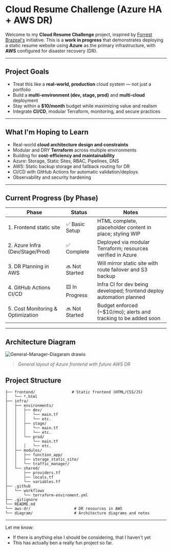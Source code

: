 # Cloud Resume Challenge (Azure HA + AWS DR) 

Welcome to my **Cloud Resume Challenge** project, inspired by [Forrest Brazeal's](https://cloudresumechallenge.dev/) initiative. This is a **work in progress** that demonstrates deploying a static resume website using **Azure** as the primary infrastructure, with **AWS** configured for disaster recovery (DR).

---

## Project Goals

- Treat this like a **real-world, production** cloud system — not just a portfolio
- Build a **multi-environment (dev, stage, prod)** and **multi-cloud** deployment
- Stay within a **$10/month** budget while maximizing value and realism
- Integrate **CI/CD**, modular Terraform, monitoring, and secure practices

---

## What I'm Hoping to Learn

- Real-world **cloud architecture design and constraints**
- Modular and DRY **Terraform** across multiple environments
- Building for **cost-efficiency and maintainability**
- Azure: Storage, Static Sites, RBAC, Pipelines, DNS
- AWS: Static backup storage and fallback routing for DR
- CI/CD with GitHub Actions for automatic validation/deploys
- Observability and security hardening

---

## Current Progress (by Phase)

| Phase                            | Status        | Notes                                                                |
|----------------------------------|---------------|----------------------------------------------------------------------|
| 1. Frontend static site          | ✅ Basic Setup | HTML complete, placeholder content in place; styling WIP             |
| 2. Azure Infra (Dev/Stage/Prod)  | ✅ Complete    | Deployed via modular Terraform; resources verified in Azure          |
| 3. DR Planning in AWS            | 🔜 Not Started | Will mirror static site with route failover and S3 backup            |
| 4. GitHub Actions CI/CD          | 🟨 In Progress | Infra CI for dev being developed; frontend deploy automation planned |
| 5. Cost Monitoring & Optimization| 🔜 Not Started | Budget enforced (~$10/mo); alerts and tracking to be added soon      |


---

## Architecture Diagram

![General-Manager-Diagaram drawio](https://github.com/user-attachments/assets/2945ab43-8740-4203-8627-fced4884bc30)

> _General layout of Azure frontend with future AWS DR_

## Project Structure

```text
├── frontend/                # Static frontend (HTML/CSS/JS)
│   └── *.html
├── infra/
│   ├── environments/
│   │   ├── dev/
│   │   │   └── main.tf
│   │   │   └── etc.
│   │   ├── stage/
│   │   │   └── main.tf
│   │   │   └── etc.
│   │   └── prod/
│   │       └── main.tf
│   │   │   └── etc.
│   ├── modules/
│   │   ├── function_app/
│   │   ├── storage_static_site/
│   │   └── traffic_manager/
│   └── shared/
│       ├── providers.tf
│       ├── locals.tf
│       └── variables.tf
├── .github
│   └── workflows
│       └── terraform-enviroment.yml
├── .gitignore
└── README.md
└── aws-dr/                   # DR resources in AWS
└── diagram/                  # Architecture diagrams and notes
```  

---

Let me know:
- If there is anything else I should be considering, that I haven't yet
- This has actually ben a really fun project so far.
